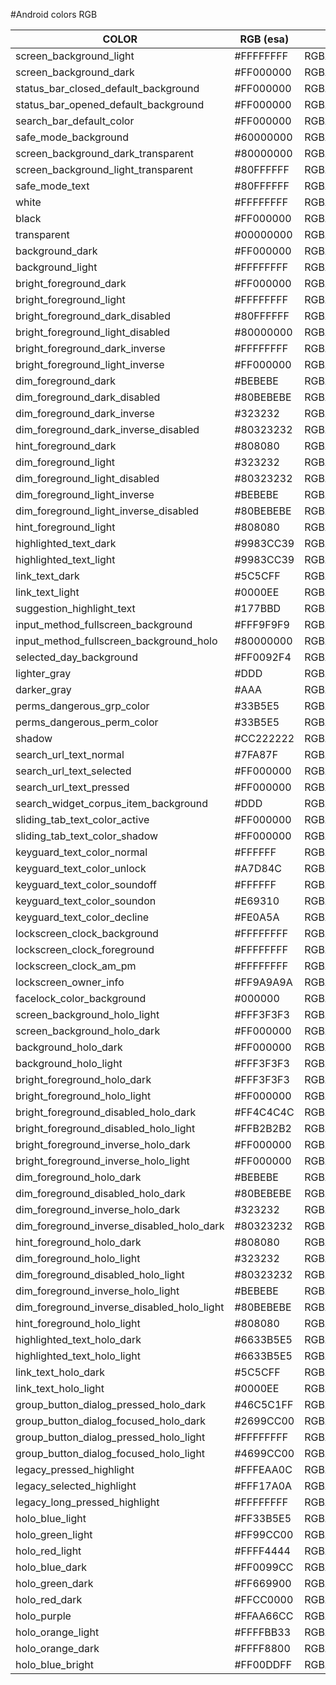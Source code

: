 #Android colors RGB

|COLOR|RGB (esa)|RGBA|
|-----|---------|----|
|screen_background_light                     |#FFFFFFFF   |RGBA(255,255,255,1)|
|screen_background_dark                      |#FF000000   |RGBA(0,0,0,1)|
|status_bar_closed_default_background        |#FF000000   |RGBA(0,0,0,1)|
|status_bar_opened_default_background        |#FF000000   |RGBA(0,0,0,1)|
|search_bar_default_color                    |#FF000000   |RGBA(0,0,0,1)|
|safe_mode_background                        |#60000000   |RGBA(0,0,0,0.38)|
|screen_background_dark_transparent          |#80000000   |RGBA(0,0,0,0.5)|
|screen_background_light_transparent         |#80FFFFFF   |RGBA(255,255,255,0.5)|
|safe_mode_text                              |#80FFFFFF   |RGBA(255,255,255,0.5)|
|white                                       |#FFFFFFFF   |RGBA(255,255,255,1)|
|black                                       |#FF000000   |RGBA(0,0,0,1)|
|transparent                                 |#00000000   |RGBA(0,0,0,0)|
|background_dark                             |#FF000000   |RGBA(0,0,0,1)|
|background_light                            |#FFFFFFFF   |RGBA(255,255,255,1)|
|bright_foreground_dark                      |#FF000000   |RGBA(0,0,0,1)|
|bright_foreground_light                     |#FFFFFFFF   |RGBA(255,255,255,1)|
|bright_foreground_dark_disabled             |#80FFFFFF   |RGBA(255,255,255,0.5)|
|bright_foreground_light_disabled            |#80000000   |RGBA(0,0,0,0.5)|
|bright_foreground_dark_inverse              |#FFFFFFFF   |RGBA(255,255,255,1)|
|bright_foreground_light_inverse             |#FF000000   |RGBA(0,0,0,1)|
|dim_foreground_dark                         |#BEBEBE     |RGBA(190,190,190,1)|
|dim_foreground_dark_disabled                |#80BEBEBE   |RGBA(190,190,190,0.5)|
|dim_foreground_dark_inverse                 |#323232     |RGBA(50,50,50,1)|
|dim_foreground_dark_inverse_disabled        |#80323232   |RGBA(50,50,50,0.5)|
|hint_foreground_dark                        |#808080     |RGBA(128,128,128,1)|
|dim_foreground_light                        |#323232     |RGBA(50,50,50,1)|
|dim_foreground_light_disabled               |#80323232   |RGBA(50,50,50,0.5)|
|dim_foreground_light_inverse                |#BEBEBE     |RGBA(190,190,190,1)|
|dim_foreground_light_inverse_disabled       |#80BEBEBE   |RGBA(190,190,190,0.5)|
|hint_foreground_light                       |#808080     |RGBA(128,128,128,1)|
|highlighted_text_dark                       |#9983CC39   |RGBA(131,204,57,0.6)|
|highlighted_text_light                      |#9983CC39   |RGBA(131,204,57,0.6)|
|link_text_dark                              |#5C5CFF     |RGBA(92,92,255,1)|
|link_text_light                             |#0000EE     |RGBA(0,0,238,1)|
|suggestion_highlight_text                   |#177BBD     |RGBA(23,123,189,1)|
|input_method_fullscreen_background          |#FFF9F9F9   |RGBA(249,249,249,1)|
|input_method_fullscreen_background_holo     |#80000000   |RGBA(0,0,0,0.5)|
|selected_day_background                     |#FF0092F4   |RGBA(0,146,244,1)|
|lighter_gray                                |#DDD        |RGBA(221,221,221,1)|
|darker_gray                                 |#AAA        |RGBA(170,170,170,1)|
|perms_dangerous_grp_color                   |#33B5E5     |RGBA(51,181,229,1)|
|perms_dangerous_perm_color                  |#33B5E5     |RGBA(51,181,229,1)|
|shadow                                      |#CC222222   |RGBA(34,34,34,0.8)|
|search_url_text_normal                      |#7FA87F     |RGBA(127,168,127,1)|
|search_url_text_selected                    |#FF000000   |RGBA(0,0,0,1)|
|search_url_text_pressed                     |#FF000000   |RGBA(0,0,0,1)|
|search_widget_corpus_item_background        |#DDD        |RGBA(221,221,221,1)|
|sliding_tab_text_color_active               |#FF000000   |RGBA(0,0,0,1)|
|sliding_tab_text_color_shadow               |#FF000000   |RGBA(0,0,0,1)|
|keyguard_text_color_normal                  |#FFFFFF     |RGBA(255,255,255,1)|
|keyguard_text_color_unlock                  |#A7D84C     |RGBA(167,216,76,1)|
|keyguard_text_color_soundoff                |#FFFFFF     |RGBA(255,255,255,1)|
|keyguard_text_color_soundon                 |#E69310     |RGBA(230,147,16,1)|
|keyguard_text_color_decline                 |#FE0A5A     |RGBA(254,10,90,1)|
|lockscreen_clock_background                 |#FFFFFFFF   |RGBA(255,255,255,1)|
|lockscreen_clock_foreground                 |#FFFFFFFF   |RGBA(255,255,255,1)|
|lockscreen_clock_am_pm                      |#FFFFFFFF   |RGBA(255,255,255,1)|
|lockscreen_owner_info                       |#FF9A9A9A   |RGBA(154,154,154,1)|
|facelock_color_background                   |#000000     |RGBA(0,0,0,1)|
|screen_background_holo_light                |#FFF3F3F3   |RGBA(243,243,243,1)|
|screen_background_holo_dark                 |#FF000000   |RGBA(0,0,0,1)|
|background_holo_dark                        |#FF000000   |RGBA(0,0,0,1)|
|background_holo_light                       |#FFF3F3F3   |RGBA(243,243,243,1)|
|bright_foreground_holo_dark                 |#FFF3F3F3   |RGBA(243,243,243,1)|
|bright_foreground_holo_light                |#FF000000   |RGBA(0,0,0,1)|
|bright_foreground_disabled_holo_dark        |#FF4C4C4C   |RGBA(76,76,76,1)|
|bright_foreground_disabled_holo_light       |#FFB2B2B2   |RGBA(178,178,178,1)|
|bright_foreground_inverse_holo_dark         |#FF000000   |RGBA(0,0,0,1)|
|bright_foreground_inverse_holo_light        |#FF000000   |RGBA(0,0,0,1)|
|dim_foreground_holo_dark                    |#BEBEBE     |RGBA(190,190,190,1)|
|dim_foreground_disabled_holo_dark           |#80BEBEBE   |RGBA(190,190,190,0.5)|
|dim_foreground_inverse_holo_dark            |#323232     |RGBA(50,50,50,1)|
|dim_foreground_inverse_disabled_holo_dark   |#80323232   |RGBA(50,50,50,0.5)|
|hint_foreground_holo_dark                   |#808080     |RGBA(128,128,128,1)|
|dim_foreground_holo_light                   |#323232     |RGBA(50,50,50,1)|
|dim_foreground_disabled_holo_light          |#80323232   |RGBA(50,50,50,0.5)|
|dim_foreground_inverse_holo_light           |#BEBEBE     |RGBA(190,190,190,1)|
|dim_foreground_inverse_disabled_holo_light  |#80BEBEBE   |RGBA(190,190,190,0.5)|
|hint_foreground_holo_light                  |#808080     |RGBA(128,128,128,1)|
|highlighted_text_holo_dark                  |#6633B5E5   |RGBA(51,181,229,0.4)|
|highlighted_text_holo_light                 |#6633B5E5   |RGBA(51,181,229,0.4)|
|link_text_holo_dark                         |#5C5CFF     |RGBA(92,92,255,1)|
|link_text_holo_light                        |#0000EE     |RGBA(0,0,238,1)|
|group_button_dialog_pressed_holo_dark       |#46C5C1FF   |RGBA(197,193,255,0.27)|
|group_button_dialog_focused_holo_dark       |#2699CC00   |RGBA(153,204,0,0.15)|
|group_button_dialog_pressed_holo_light      |#FFFFFFFF   |RGBA(255,255,255,1)|
|group_button_dialog_focused_holo_light      |#4699CC00   |RGBA(153,204,0,0.27)|
|legacy_pressed_highlight                    |#FFFEAA0C   |RGBA(254,170,12,1)|
|legacy_selected_highlight                   |#FFF17A0A   |RGBA(241,122,10,1)|
|legacy_long_pressed_highlight               |#FFFFFFFF   |RGBA(255,255,255,1)|
|holo_blue_light                             |#FF33B5E5   |RGBA(51,181,229,1)|
|holo_green_light                            |#FF99CC00   |RGBA(153,204,0,1)|
|holo_red_light                              |#FFFF4444   |RGBA(255,68,68,1)|
|holo_blue_dark                              |#FF0099CC   |RGBA(0,153,204,1)|
|holo_green_dark                             |#FF669900   |RGBA(102,153,0,1)|
|holo_red_dark                               |#FFCC0000   |RGBA(204,0,0,1)|
|holo_purple                                 |#FFAA66CC   |RGBA(170,102,204,1)|
|holo_orange_light                           |#FFFFBB33   |RGBA(255,187,51,1)|
|holo_orange_dark                            |#FFFF8800   |RGBA(255,136,0,1)|
|holo_blue_bright                            |#FF00DDFF   |RGBA(0,221,255,1)|
